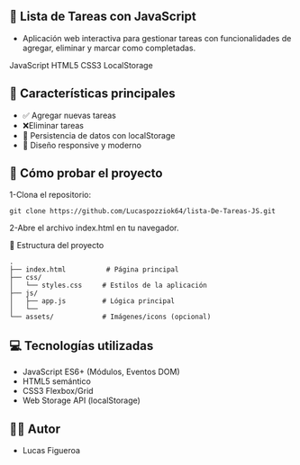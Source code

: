 📝 Lista de Tareas con JavaScript
- 
- Aplicación web interactiva para gestionar tareas con funcionalidades de agregar, eliminar y marcar como completadas.

JavaScript HTML5 CSS3 LocalStorage

🌟 Características principales
- 
- ✅ Agregar nuevas tareas
- ❌Eliminar tareas
- 📁 Persistencia de datos con localStorage
- 🎨 Diseño responsive y moderno

🚀 Cómo probar el proyecto
- 
  1-Clona el repositorio:
````
git clone https://github.com/Lucaspozziok64/lista-De-Tareas-JS.git
````
2-Abre el archivo index.html en tu navegador.

📂 Estructura del proyecto
````
.
├── index.html          # Página principal
├── css/
│   └── styles.css     # Estilos de la aplicación
├── js/
│   ├── app.js         # Lógica principal
│   └──
└── assets/            # Imágenes/icons (opcional)
````

💻 Tecnologías utilizadas
-
- JavaScript ES6+ (Módulos, Eventos DOM)
- HTML5 semántico
- CSS3 Flexbox/Grid
- Web Storage API (localStorage)

👨‍💻 Autor
- 
- Lucas Figueroa

